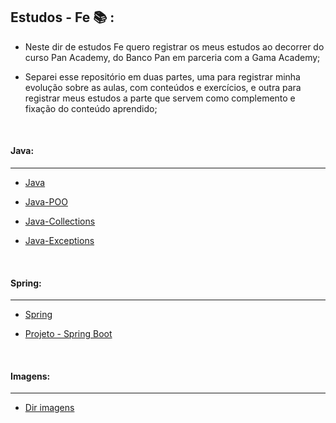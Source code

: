 ## Estudos - Fe :books: :

* Neste dir de estudos Fe quero registrar os meus estudos ao decorrer do curso Pan Academy, do Banco Pan em parceria com a Gama Academy;

* Separei esse repositório em duas partes, uma para registrar minha evolução sobre as aulas, com conteúdos e exercícios, e outra para registrar meus estudos a parte que servem como complemento e fixação do conteúdo aprendido;

  ​

#### Java: 

-------------------

* [Java](https://github.com/Feruaro/Pan-Academy-Java/blob/main/Estudos%20Fe/Java/Java.md)

* [Java-POO](https://github.com/Feruaro/Pan-Academy-Java/blob/main/Estudos%20Fe/Java/Java-POO.md)

* [Java-Collections](https://github.com/Feruaro/Pan-Academy-Java/blob/main/Estudos%20Fe/Java/Java-Collections.md)

* [Java-Exceptions](https://github.com/Feruaro/Pan-Academy-Java/blob/main/Estudos%20Fe/Java/Java-Exception.md)

  ​


#### Spring:

---------

* [Spring]()

* [Projeto - Spring Boot](https://github.com/Feruaro/Pan-Academy/tree/main/Estudos%20Fe/Projeto-springboot)

  ​

#### Imagens:

--------

* [Dir imagens](https://github.com/Feruaro/Pan-Academy/tree/main/Estudos%20Fe/imagens)

  ​

